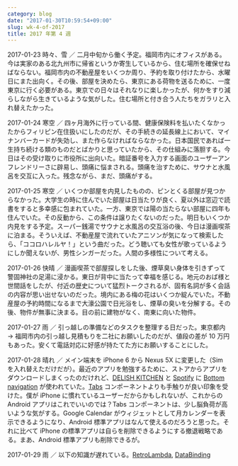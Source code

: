 ```yaml
---
category: blog
date: "2017-01-30T10:59:54+09:00"
slug: wk-4-of-2017
title: 2017 年第 4 週
---
```


2017-01-23 時々、雪 ／ 二月中旬から働く予定。福岡市内にオフィスがある。今は実家のある北九州市に帰省というか寄生しているから、住む場所を確保せねばならない。福岡市内の不動産屋をいくつか周り、予約を取り付けたから、水曜日にまた出向く。その後、部屋を決めたら、東京にある荷物を送るために、一度東京に行く必要がある。東京での日々はそれなりに楽しかったが、何かをすり減らしながら生きているような気がした。住む場所と付き合う人たちをガラリと入れ替えたかった。

2017-01-24 寒空 ／ 四ヶ月海外に行っている間、健康保険料を払いたくなかったからフィリピン在住扱いにしたのだが、その手続きの延長線上において、マイナンバーカードが失効し、また作らなければならなかった。日本国民であれば一生持ち続ける類のものだとばかりと思っていたから、その仕組みに落胆する。今日はその受け取りに市役所に出向いた。暗証番号を入力する画面のユーザーアンフレンドリーさに辟易し、頭痛に悩まされる。頭痛を治すために、サウナと水風呂を交互に入った。残念ながら、まだ、頭痛がする。

2017-01-25 寒空 ／ いくつか部屋を内見したものの、ピンとくる部屋が見つからなかった。大学生の時に住んでいた部屋は日当たりが良く、夏以外は窓辺で読書をすると多幸感に包まれていた。一方、東京では陽の当たらない部屋に四年も住んでいた。その反動から、この条件は譲りたくないのだった。明日もいくつか内見をする予定。スーパー銭湯でサウナと水風呂の交互浴の後、今日は漫画喫茶に泊まる。そういえば、不動産屋で流れていたアニソンが気になって検索したら、「ココロハレルヤ！」という曲だった。どう聴いても女性が歌っているようにしか聞えないが、男性シンガーだった。人間の多様性について考える。

2017-01-26 快晴 ／ 漫画喫茶で部屋探しをした後、煙草臭い身体を引きずって警固神社の足湯に浸かる。東日が背中に当たって幸福を感じる。地元のおば様と世間話をしたが、付近の歴史について猛烈トークされるが、固有名詞が多く会話の内容が思い出せないのだった。境内にある梅の花はいくつか綻んでいた。不動産屋の予約時間になるまで大濠公園で日光浴をし、煙草の臭いを分解する。その後、物件が無事に決まる。目の前に建物がなく、南東に向いた物件。

2017-01-27 雨 ／ 引っ越しの準備などのタスクを整理する日だった。東京都内 → 福岡市内の引っ越し見積もりを二社にお願いしたのだが、値段の差が 10 万円もあった。安くて電話対応に好感が持たてた方にお願いすることにした。

2017-01-28 晴れ ／ メイン端末を iPhone 6 から Nexus 5X に変更した（Sim を入れ替えただけだが）。最近のアプリを勉強するために、ストアからアプリをダウンロードしまくったのだけれど、[DELISH KITCHEN](https://www.delishkitchen.tv/) と [Spotify](https://www.spotify.com/jp/) に [Bottom navigation](https://material.io/guidelines/components/bottom-navigation.html) が使われていた。[Tabs](https://material.io/guidelines/components/tabs.html) コンポーネントよりも手触りが良い印象を受けた。僕が iPhone に慣れているユーザーだからかもしれないが、これからの Android アプリはこれでいいのでは？Tabs コンポーネントは、少し脳負荷が高いような気がする。Google Calendar がウィジェットとして月カレンダーを表示できるようになり、Android 標準アプリはなんて使えるのだろうと思った。それに比べて iPhone の標準アプリは自らを削除できるようにする撤退戦略である。まあ、Android 標準アプリも削除できるが。

2017-01-29 雨 ／ 以下の知識が遅れている。[RetroLambda](https://github.com/evant/gradle-retrolambda), [DataBinding](https://developer.android.com/topic/libraries/data-binding/index.html)
